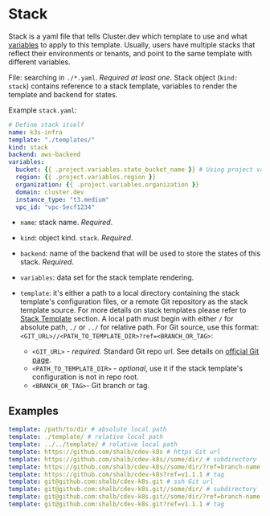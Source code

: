 # Stack

Stack is a yaml file that tells Cluster.dev which template to use and what [variables](https://docs.cluster.dev/how-does-cdev-work/#variables) to apply to this template. Usually, users have multiple stacks that reflect their environments or tenants, and point to the same template with different variables.

File: searching in `./*.yaml`. *Required at least one*.
Stack object (`kind: stack`) contains reference to a stack template, variables to render the template and backend for states.

Example `stack.yaml`:

```yaml
# Define stack itself
name: k3s-infra
template: "./templates/"
kind: stack
backend: aws-backend
variables:
  bucket: {{ .project.variables.state_bucket_name }} # Using project variables.
  region: {{ .project.variables.region }}
  organization: {{ .project.variables.organization }}
  domain: cluster.dev
  instance_type: "t3.medium"
  vpc_id: "vpc-5ecf1234"
```

* `name`: stack name. *Required*.

* `kind`: object kind. `stack`. *Required*.

* `backend`: name of the backend that will be used to store the states of this stack. *Required*.

* `variables`: data set for the stack template rendering.

*  <a name="infra_options_template">`template`</a>: it's either a path to a local directory containing the stack template's configuration files, or a remote Git repository as the stack template source. For more details on stack templates please refer to [Stack Template](https://docs.cluster.dev/stack-templates-overview/) section. A local path must begin with either `/` for absolute path, `./` or `../` for relative path. For Git source, use this format: `<GIT_URL>//<PATH_TO_TEMPLATE_DIR>?ref=<BRANCH_OR_TAG>`:
    * `<GIT_URL>` - *required*. Standard Git repo url. See details on [official Git page](https://git-scm.com/docs/git-clone#_git_urls).
    * `<PATH_TO_TEMPLATE_DIR>` - *optional*, use it if the stack template's configuration is not in repo root.
    * `<BRANCH_OR_TAG>`- Git branch or tag.

## Examples

```yaml
template: /path/to/dir # absolute local path
template: ./template/ # relative local path
template: ../../template/ # relative local path
template: https://github.com/shalb/cdev-k8s # https Git url
template: https://github.com/shalb/cdev-k8s//some/dir/ # subdirectory
template: https://github.com/shalb/cdev-k8s//some/dir/?ref=branch-name # branch
template: https://github.com/shalb/cdev-k8s?ref=v1.1.1 # tag
template: git@github.com:shalb/cdev-k8s.git # ssh Git url
template: git@github.com:shalb/cdev-k8s.git//some/dir/ # subdirectory
template: git@github.com:shalb/cdev-k8s.git//some/dir/?ref=branch-name # branch
template: git@github.com:shalb/cdev-k8s.git?ref=v1.1.1 # tag
```
